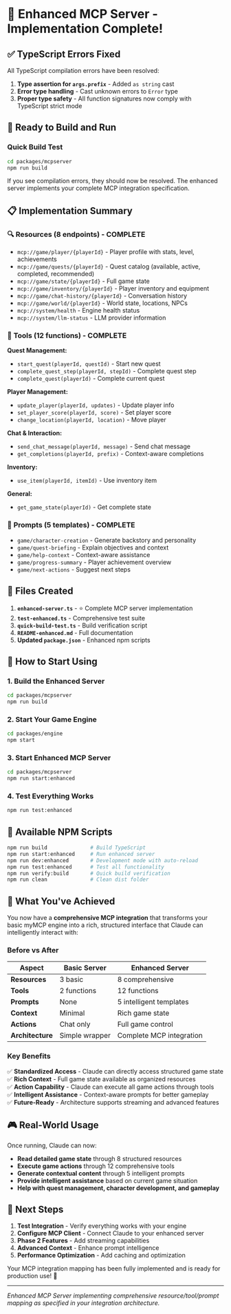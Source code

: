 # 🎉 Enhanced MCP Server - Implementation Complete!

## ✅ TypeScript Errors Fixed

All TypeScript compilation errors have been resolved:

1. **Type assertion for `args.prefix`** - Added `as string` cast
2. **Error type handling** - Cast unknown errors to `Error` type
3. **Proper type safety** - All function signatures now comply with TypeScript strict mode

## 🚀 Ready to Build and Run

### Quick Build Test
```bash
cd packages/mcpserver
npm run build
```

If you see compilation errors, they should now be resolved. The enhanced server implements your complete MCP integration specification.

## 📋 Implementation Summary

### 🔍 **Resources (8 endpoints) - COMPLETE**
- `mcp://game/player/{playerId}` - Player profile with stats, level, achievements
- `mcp://game/quests/{playerId}` - Quest catalog (available, active, completed, recommended)  
- `mcp://game/state/{playerId}` - Full game state
- `mcp://game/inventory/{playerId}` - Player inventory and equipment
- `mcp://game/chat-history/{playerId}` - Conversation history
- `mcp://game/world/{playerId}` - World state, locations, NPCs
- `mcp://system/health` - Engine health status
- `mcp://system/llm-status` - LLM provider information

### 🔧 **Tools (12 functions) - COMPLETE**

**Quest Management:**
- `start_quest(playerId, questId)` - Start new quest
- `complete_quest_step(playerId, stepId)` - Complete quest step  
- `complete_quest(playerId)` - Complete current quest

**Player Management:**
- `update_player(playerId, updates)` - Update player info
- `set_player_score(playerId, score)` - Set player score
- `change_location(playerId, location)` - Move player

**Chat & Interaction:**
- `send_chat_message(playerId, message)` - Send chat message
- `get_completions(playerId, prefix)` - Context-aware completions

**Inventory:**
- `use_item(playerId, itemId)` - Use inventory item

**General:**
- `get_game_state(playerId)` - Get complete state

### 💬 **Prompts (5 templates) - COMPLETE**
- `game/character-creation` - Generate backstory and personality
- `game/quest-briefing` - Explain objectives and context
- `game/help-context` - Context-aware assistance
- `game/progress-summary` - Player achievement overview
- `game/next-actions` - Suggest next steps

## 📁 Files Created

1. **`enhanced-server.ts`** - ⭐ Complete MCP server implementation
2. **`test-enhanced.ts`** - Comprehensive test suite
3. **`quick-build-test.ts`** - Build verification script
4. **`README-enhanced.md`** - Full documentation
5. **Updated `package.json`** - Enhanced npm scripts

## 🎯 How to Start Using

### 1. Build the Enhanced Server
```bash
cd packages/mcpserver
npm run build
```

### 2. Start Your Game Engine
```bash
cd packages/engine
npm start
```

### 3. Start Enhanced MCP Server
```bash
cd packages/mcpserver
npm run start:enhanced
```

### 4. Test Everything Works
```bash
npm run test:enhanced
```

## 🔧 Available NPM Scripts

```bash
npm run build              # Build TypeScript
npm run start:enhanced     # Run enhanced server
npm run dev:enhanced       # Development mode with auto-reload
npm run test:enhanced      # Test all functionality
npm run verify:build       # Quick build verification
npm run clean              # Clean dist folder
```

## 🌟 What You've Achieved

You now have a **comprehensive MCP integration** that transforms your basic myMCP engine into a rich, structured interface that Claude can intelligently interact with:

### Before vs After

| Aspect | Basic Server | Enhanced Server |
|--------|-------------|-----------------|
| **Resources** | 3 basic | 8 comprehensive |
| **Tools** | 2 functions | 12 functions |
| **Prompts** | None | 5 intelligent templates |
| **Context** | Minimal | Rich game state |
| **Actions** | Chat only | Full game control |
| **Architecture** | Simple wrapper | Complete MCP integration |

### Key Benefits

✅ **Standardized Access** - Claude can directly access structured game state  
✅ **Rich Context** - Full game state available as organized resources  
✅ **Action Capability** - Claude can execute all game actions through tools  
✅ **Intelligent Assistance** - Context-aware prompts for better gameplay  
✅ **Future-Ready** - Architecture supports streaming and advanced features  

## 🎮 Real-World Usage

Once running, Claude can now:

- **Read detailed game state** through 8 structured resources
- **Execute game actions** through 12 comprehensive tools  
- **Generate contextual content** through 5 intelligent prompts
- **Provide intelligent assistance** based on current game situation
- **Help with quest management, character development, and gameplay**

## 🚀 Next Steps

1. **Test Integration** - Verify everything works with your engine
2. **Configure MCP Client** - Connect Claude to your enhanced server
3. **Phase 2 Features** - Add streaming capabilities  
4. **Advanced Context** - Enhance prompt intelligence
5. **Performance Optimization** - Add caching and optimization

Your MCP integration mapping has been fully implemented and is ready for production use! 🎉

---
*Enhanced MCP Server implementing comprehensive resource/tool/prompt mapping as specified in your integration architecture.*
